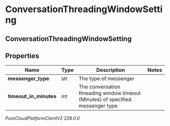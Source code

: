 # ConversationThreadingWindowSetting

## ConversationThreadingWindowSetting

## Properties

|Name | Type | Description | Notes|
|------------ | ------------- | ------------- | -------------|
| **messenger_type** | str | The type of messenger | |
| **timeout_in_minutes** | int | The conversation threading window timeout (Minutes) of specified messenger type | |



_PureCloudPlatformClientV2 228.0.0_

